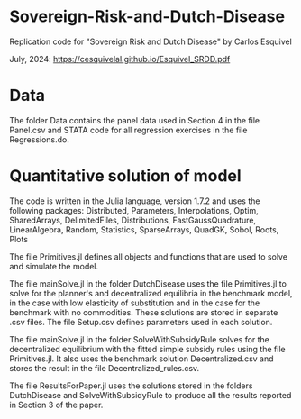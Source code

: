 # Sovereign-Risk-and-Dutch-Disease

Replication code for "Sovereign Risk and Dutch Disease" by Carlos Esquivel

July, 2024:
https://cesquivelal.github.io/Esquivel_SRDD.pdf

# Data

The folder Data contains the panel data used in Section 4 in the file Panel.csv and STATA code for all regression exercises in the file Regressions.do.

# Quantitative solution of model

The code is written in the Julia language, version 1.7.2 and uses the following packages:
      Distributed, Parameters, Interpolations, Optim, SharedArrays, DelimitedFiles,
      Distributions, FastGaussQuadrature, LinearAlgebra, Random, Statistics,
      SparseArrays, QuadGK, Sobol, Roots, Plots

The file Primitives.jl defines all objects and functions that are used to solve and simulate the model.

The file mainSolve.jl in the folder DutchDisease uses the file Primitives.jl to solve for the planner's and decentralized equilibria in the benchmark model, in the case with low elasticity of substitution and in the case for the benchmark with no commodities. These solutions are stored in separate .csv files. The file Setup.csv defines parameters used in each solution.

The file mainSolve.jl in the folder SolveWithSubsidyRule solves for the decentralized equilibrium with the fitted simple subsidy rules using the file Primitives.jl. It also uses the benchmark solution Decentralized.csv and stores the result in the file Decentralized_rules.csv.

The file ResultsForPaper.jl uses the solutions stored in the folders DutchDisease and SolveWithSubsidyRule to produce all the results reported in Section 3 of the paper.
